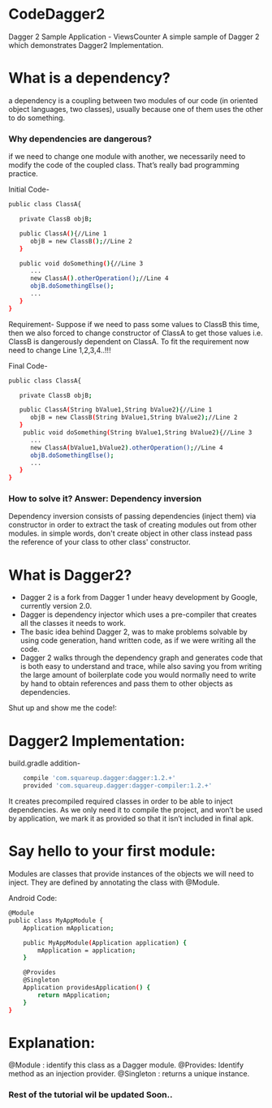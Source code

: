 # CodeDagger2
Dagger 2 Sample Application - ViewsCounter
A simple sample of Dagger 2 which demonstrates Dagger2 Implementation.


# What is a dependency?
a dependency is a coupling between two modules of our code (in oriented object languages, two classes),
 usually because one of them uses the other to do something.

### Why dependencies are dangerous?
 if we need to change one module with another,
 we necessarily need to modify the code of the coupled class. That’s really bad programming practice.


Initial Code-
```sh
public class ClassA{

   private ClassB objB;

   public ClassA(){//Line 1
      objB = new ClassB();//Line 2
   }

   public void doSomething(){//Line 3
      ...
	  new ClassA().otherOperation();//Line 4
      objB.doSomethingElse();
      ...
   }
}
```


Requirement-
 Suppose if we need to pass some values to ClassB this time,
 then we also forced to change constructor of ClassA to get those values i.e. ClassB is
 dangerously dependent on ClassA.
 To fit the requirement now need to change Line 1,2,3,4..!!!

Final Code-
```sh
public class ClassA{

   private ClassB objB;

   public ClassA(String bValue1,String bValue2){//Line 1
      objB = new ClassB(String bValue1,String bValue2);//Line 2
   }
	public void doSomething(String bValue1,String bValue2){//Line 3
      ...
	  new ClassA(bValue1,bValue2).otherOperation();//Line 4
      objB.doSomethingElse();
      ...
   }
}
```

### How to solve it? Answer: Dependency inversion
 Dependency inversion consists of passing dependencies (inject them) via constructor in order to
 extract the task of creating modules out from other modules.
in simple words, don't create object in other class instead pass the reference of your class to
other class' constructor.

# What is Dagger2?
* Dagger 2 is a fork from Dagger 1 under heavy development by Google, currently version 2.0.
* Dagger is dependency injector which uses a pre-compiler that creates all the classes it needs to work.
* The basic idea behind Dagger 2, was to make problems solvable by using code generation, hand written code,
as if we were writing all the code.
* Dagger 2 walks through the dependency graph and generates code that is both easy to understand and trace,
 while also saving you from writing the large amount of boilerplate code you
would normally need to write by hand to obtain references and pass them to other objects as dependencies.

Shut up and show me the code!:
# Dagger2 Implementation:

  build.gradle addition-
```sh
	compile 'com.squareup.dagger:dagger:1.2.+'
	provided 'com.squareup.dagger:dagger-compiler:1.2.+'
```

 It creates precompiled required classes in order to be able to inject dependencies.
 As we only need it to compile the project, and won’t be used by application,
 we mark it as provided so that it isn’t included in final apk.


# Say hello to your first module:
 Modules are classes that provide instances of the objects we will need to inject.
 They are defined by annotating the class with @Module.

Android Code:
```sh
@Module
public class MyAppModule {
    Application mApplication;

    public MyAppModule(Application application) {
        mApplication = application;
    }

    @Provides
    @Singleton
    Application providesApplication() {
        return mApplication;
    }
}
```


# Explanation:
@Module : identify this class as a Dagger module.
@Provides: Identify method as an injection provider.
@Singleton : returns a unique instance.



### Rest of the tutorial wil be updated Soon..
